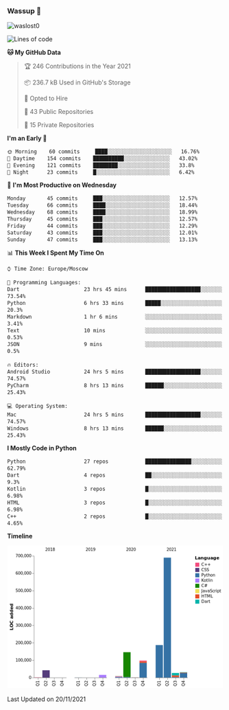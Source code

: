 ### Wassup 👋

<p align="left"> <img src="https://komarev.com/ghpvc/?username=waslost0" alt="waslost0" /></p>

<!--START_SECTION:waka-->
![Lines of code](https://img.shields.io/badge/From%20Hello%20World%20I%27ve%20Written-1.2%20million%20lines%20of%20code-blue)

**🐱 My GitHub Data** 

> 🏆 246 Contributions in the Year 2021
 > 
> 📦 236.7 kB Used in GitHub's Storage 
 > 
> 💼 Opted to Hire
 > 
> 📜 43 Public Repositories 
 > 
> 🔑 15 Private Repositories  
 > 
**I'm an Early 🐤** 

```text
🌞 Morning    60 commits     ████░░░░░░░░░░░░░░░░░░░░░   16.76% 
🌆 Daytime    154 commits    ██████████░░░░░░░░░░░░░░░   43.02% 
🌃 Evening    121 commits    ████████░░░░░░░░░░░░░░░░░   33.8% 
🌙 Night      23 commits     █░░░░░░░░░░░░░░░░░░░░░░░░   6.42%

```
📅 **I'm Most Productive on Wednesday** 

```text
Monday       45 commits     ███░░░░░░░░░░░░░░░░░░░░░░   12.57% 
Tuesday      66 commits     ████░░░░░░░░░░░░░░░░░░░░░   18.44% 
Wednesday    68 commits     ████░░░░░░░░░░░░░░░░░░░░░   18.99% 
Thursday     45 commits     ███░░░░░░░░░░░░░░░░░░░░░░   12.57% 
Friday       44 commits     ███░░░░░░░░░░░░░░░░░░░░░░   12.29% 
Saturday     43 commits     ███░░░░░░░░░░░░░░░░░░░░░░   12.01% 
Sunday       47 commits     ███░░░░░░░░░░░░░░░░░░░░░░   13.13%

```


📊 **This Week I Spent My Time On** 

```text
⌚︎ Time Zone: Europe/Moscow

💬 Programming Languages: 
Dart                     23 hrs 45 mins      ██████████████████░░░░░░░   73.54% 
Python                   6 hrs 33 mins       █████░░░░░░░░░░░░░░░░░░░░   20.3% 
Markdown                 1 hr 6 mins         ░░░░░░░░░░░░░░░░░░░░░░░░░   3.41% 
Text                     10 mins             ░░░░░░░░░░░░░░░░░░░░░░░░░   0.53% 
JSON                     9 mins              ░░░░░░░░░░░░░░░░░░░░░░░░░   0.5%

🔥 Editors: 
Android Studio           24 hrs 5 mins       ██████████████████░░░░░░░   74.57% 
PyCharm                  8 hrs 13 mins       ██████░░░░░░░░░░░░░░░░░░░   25.43%

💻 Operating System: 
Mac                      24 hrs 5 mins       ██████████████████░░░░░░░   74.57% 
Windows                  8 hrs 13 mins       ██████░░░░░░░░░░░░░░░░░░░   25.43%

```

**I Mostly Code in Python** 

```text
Python                   27 repos            ███████████████░░░░░░░░░░   62.79% 
Dart                     4 repos             ██░░░░░░░░░░░░░░░░░░░░░░░   9.3% 
Kotlin                   3 repos             █░░░░░░░░░░░░░░░░░░░░░░░░   6.98% 
HTML                     3 repos             █░░░░░░░░░░░░░░░░░░░░░░░░   6.98% 
C++                      2 repos             █░░░░░░░░░░░░░░░░░░░░░░░░   4.65%

```


**Timeline**

![Chart not found](https://raw.githubusercontent.com/waslost0/waslost0/master/charts/bar_graph.png) 


 Last Updated on 20/11/2021
<!--END_SECTION:waka-->

